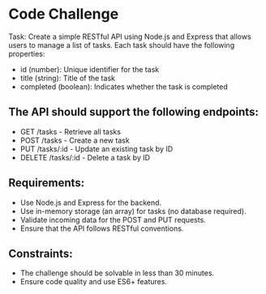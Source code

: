 # Code Challenge
Task:
Create a simple RESTful API using Node.js and Express that allows users to manage a list of tasks. Each task should have the following properties:

- id (number): Unique identifier for the task
- title (string): Title of the task
- completed (boolean): Indicates whether the task is completed

## The API should support the following endpoints:
- GET /tasks - Retrieve all tasks
- POST /tasks - Create a new task
- PUT /tasks/:id - Update an existing task by ID
- DELETE /tasks/:id - Delete a task by ID

## Requirements:
- Use Node.js and Express for the backend.
- Use in-memory storage (an array) for tasks (no database required).
- Validate incoming data for the POST and PUT requests.
- Ensure that the API follows RESTful conventions.

## Constraints:
- The challenge should be solvable in less than 30 minutes.
- Ensure code quality and use ES6+ features.

